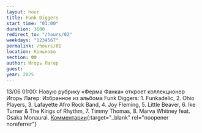 ```yaml
---
layout: hour
title: Funk Diggers
start_time: "01:00"
duration: 3600
redirect_to: "/hours/02"
weekdays: "1234567"
permalink: /hours/01
location: Коньково
section: ФФ
author: Игорь Лагер
guest:
year: 2025  
---
```


13/06 01:00: Новую рубрику «Ферма Фанка» откроет коллекционер Игорь Лагер: Избранное из альбома Funk Diggers: 1. Funkadelic, 2. Ohio Players, 3. Lafayette Afro Rock Band, 4. Joy Fleming, 5. Little Beaver, 6. Ike Turner & The Kings of Rhythm, 7. Timmy Thomas, 8. Marva Whitney feat. Osaka Monaural. [Комментарии](https://t.me/+nk0UKze8dEczZDAy){:target="_blank" rel="noopener noreferrer"}
